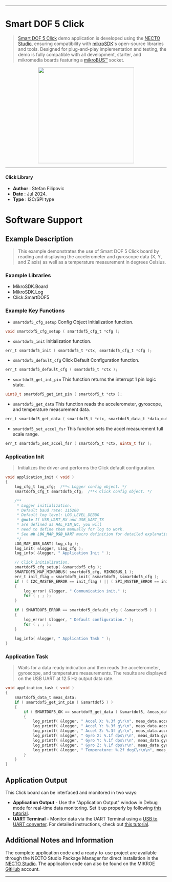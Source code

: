 
---
# Smart DOF 5 Click

> [Smart DOF 5 Click](https://www.mikroe.com/?pid_product=MIKROE-6398) demo application is developed using
the [NECTO Studio](https://www.mikroe.com/necto), ensuring compatibility with [mikroSDK](https://www.mikroe.com/mikrosdk)'s
open-source libraries and tools. Designed for plug-and-play implementation and testing, the demo is fully compatible with
all development, starter, and mikromedia boards featuring a [mikroBUS&trade;](https://www.mikroe.com/mikrobus) socket.

<p align="center">
  <img src="https://www.mikroe.com/?pid_product=MIKROE-6398&image=1" height=300px>
</p>

---

#### Click Library

- **Author**        : Stefan Filipovic
- **Date**          : Jul 2024.
- **Type**          : I2C/SPI type

# Software Support

## Example Description

> This example demonstrates the use of Smart DOF 5 Click board by reading and displaying 
the accelerometer and gyroscope data (X, Y, and Z axis) as well as a temperature measurement in degrees Celsius.

### Example Libraries

- MikroSDK.Board
- MikroSDK.Log
- Click.SmartDOF5

### Example Key Functions

- `smartdof5_cfg_setup` Config Object Initialization function.
```c
void smartdof5_cfg_setup ( smartdof5_cfg_t *cfg );
```

- `smartdof5_init` Initialization function.
```c
err_t smartdof5_init ( smartdof5_t *ctx, smartdof5_cfg_t *cfg );
```

- `smartdof5_default_cfg` Click Default Configuration function.
```c
err_t smartdof5_default_cfg ( smartdof5_t *ctx );
```

- `smartdof5_get_int_pin` This function returns the interrupt 1 pin logic state.
```c
uint8_t smartdof5_get_int_pin ( smartdof5_t *ctx );
```

- `smartdof5_get_data` This function reads the accelerometer, gyroscope, and temperature measurement data.
```c
err_t smartdof5_get_data ( smartdof5_t *ctx, smartdof5_data_t *data_out );
```

- `smartdof5_set_accel_fsr` This function sets the accel measurement full scale range.
```c
err_t smartdof5_set_accel_fsr ( smartdof5_t *ctx, uint8_t fsr );
```

### Application Init

> Initializes the driver and performs the Click default configuration.

```c
void application_init ( void )
{
    log_cfg_t log_cfg;  /**< Logger config object. */
    smartdof5_cfg_t smartdof5_cfg;  /**< Click config object. */

    /** 
     * Logger initialization.
     * Default baud rate: 115200
     * Default log level: LOG_LEVEL_DEBUG
     * @note If USB_UART_RX and USB_UART_TX 
     * are defined as HAL_PIN_NC, you will 
     * need to define them manually for log to work. 
     * See @b LOG_MAP_USB_UART macro definition for detailed explanation.
     */
    LOG_MAP_USB_UART( log_cfg );
    log_init( &logger, &log_cfg );
    log_info( &logger, " Application Init " );

    // Click initialization.
    smartdof5_cfg_setup( &smartdof5_cfg );
    SMARTDOF5_MAP_MIKROBUS( smartdof5_cfg, MIKROBUS_1 );
    err_t init_flag = smartdof5_init( &smartdof5, &smartdof5_cfg );
    if ( ( I2C_MASTER_ERROR == init_flag ) || ( SPI_MASTER_ERROR == init_flag ) )
    {
        log_error( &logger, " Communication init." );
        for ( ; ; );
    }
    
    if ( SMARTDOF5_ERROR == smartdof5_default_cfg ( &smartdof5 ) )
    {
        log_error( &logger, " Default configuration." );
        for ( ; ; );
    }
    
    log_info( &logger, " Application Task " );
}
```

### Application Task

> Waits for a data ready indication and then reads the accelerometer, gyroscope, and temperature
measurements. The results are displayed on the USB UART at 12.5 Hz output data rate.

```c
void application_task ( void )
{
    smartdof5_data_t meas_data;
    if ( smartdof5_get_int_pin ( &smartdof5 ) ) 
    {
        if ( SMARTDOF5_OK == smartdof5_get_data ( &smartdof5, &meas_data ) )
        {
            log_printf( &logger, " Accel X: %.3f g\r\n", meas_data.accel.x );
            log_printf( &logger, " Accel Y: %.3f g\r\n", meas_data.accel.y );
            log_printf( &logger, " Accel Z: %.3f g\r\n", meas_data.accel.z );
            log_printf( &logger, " Gyro X: %.1f dps\r\n", meas_data.gyro.x );
            log_printf( &logger, " Gyro Y: %.1f dps\r\n", meas_data.gyro.y );
            log_printf( &logger, " Gyro Z: %.1f dps\r\n", meas_data.gyro.z );
            log_printf( &logger, " Temperature: %.2f degC\r\n\n", meas_data.temperature );
        }
    }
}
```

## Application Output

This Click board can be interfaced and monitored in two ways:
- **Application Output** - Use the "Application Output" window in Debug mode for real-time data monitoring.
Set it up properly by following [this tutorial](https://www.youtube.com/watch?v=ta5yyk1Woy4).
- **UART Terminal** - Monitor data via the UART Terminal using
a [USB to UART converter](https://www.mikroe.com/click/interface/usb?interface*=uart,uart). For detailed instructions,
check out [this tutorial](https://help.mikroe.com/necto/v2/Getting%20Started/Tools/UARTTerminalTool).

## Additional Notes and Information

The complete application code and a ready-to-use project are available through the NECTO Studio Package Manager for 
direct installation in the [NECTO Studio](https://www.mikroe.com/necto). The application code can also be found on
the MIKROE [GitHub](https://github.com/MikroElektronika/mikrosdk_click_v2) account.

---
